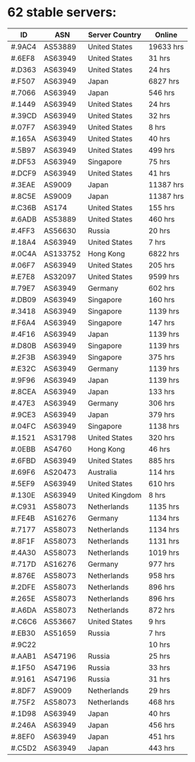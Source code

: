 # 62 stable servers:

| ID | ASN | Server Country | Online |
| ------ | ------ | ------ | ------ |
| #.9AC4 | AS53889 | United States | 19633 hrs |
| #.6EF8 | AS63949 | United States | 31 hrs |
| #.D363 | AS63949 | United States | 24 hrs |
| #.F507 | AS63949 | Japan | 6827 hrs |
| #.7066 | AS63949 | Japan | 546 hrs |
| #.1449 | AS63949 | United States | 24 hrs |
| #.39CD | AS63949 | United States | 32 hrs |
| #.07F7 | AS63949 | United States | 8 hrs |
| #.165A | AS63949 | United States | 40 hrs |
| #.5B97 | AS63949 | United States | 499 hrs |
| #.DF53 | AS63949 | Singapore | 75 hrs |
| #.DCF9 | AS63949 | United States | 41 hrs |
| #.3EAE | AS9009 | Japan | 11387 hrs |
| #.8C5E | AS9009 | Japan | 11387 hrs |
| #.C36B | AS174 | United States | 155 hrs |
| #.6ADB | AS53889 | United States | 460 hrs |
| #.4FF3 | AS56630 | Russia | 20 hrs |
| #.18A4 | AS63949 | United States | 7 hrs |
| #.0C4A | AS133752 | Hong Kong | 6822 hrs |
| #.06F7 | AS63949 | United States | 205 hrs |
| #.E7E8 | AS32097 | United States | 9599 hrs |
| #.79E7 | AS63949 | Germany | 602 hrs |
| #.DB09 | AS63949 | Singapore | 160 hrs |
| #.3418 | AS63949 | Singapore | 1139 hrs |
| #.F6A4 | AS63949 | Singapore | 147 hrs |
| #.4F16 | AS63949 | Japan | 1139 hrs |
| #.D80B | AS63949 | Singapore | 1139 hrs |
| #.2F3B | AS63949 | Singapore | 375 hrs |
| #.E32C | AS63949 | Germany | 1139 hrs |
| #.9F96 | AS63949 | Japan | 1139 hrs |
| #.8CEA | AS63949 | Japan | 133 hrs |
| #.47E3 | AS63949 | Germany | 306 hrs |
| #.9CE3 | AS63949 | Japan | 379 hrs |
| #.04FC | AS63949 | Singapore | 1138 hrs |
| #.1521 | AS31798 | United States | 320 hrs |
| #.0EBB | AS4760 | Hong Kong | 46 hrs |
| #.6FBD | AS63949 | United States | 885 hrs |
| #.69F6 | AS20473 | Australia | 114 hrs |
| #.5EF9 | AS63949 | United States | 610 hrs |
| #.130E | AS63949 | United Kingdom | 8 hrs |
| #.C931 | AS58073 | Netherlands | 1135 hrs |
| #.FE4B | AS16276 | Germany | 1134 hrs |
| #.7177 | AS58073 | Netherlands | 1134 hrs |
| #.8F1F | AS58073 | Netherlands | 1131 hrs |
| #.4A30 | AS58073 | Netherlands | 1019 hrs |
| #.717D | AS16276 | Germany | 977 hrs |
| #.876E | AS58073 | Netherlands | 958 hrs |
| #.2DFE | AS58073 | Netherlands | 896 hrs |
| #.265E | AS58073 | Netherlands | 896 hrs |
| #.A6DA | AS58073 | Netherlands | 872 hrs |
| #.C6C6 | AS53667 | United States | 9 hrs |
| #.EB30 | AS51659 | Russia | 7 hrs |
| #.9C22 |  |  | 10 hrs |
| #.AAB1 | AS47196 | Russia | 25 hrs |
| #.1F50 | AS47196 | Russia | 33 hrs |
| #.9161 | AS47196 | Russia | 31 hrs |
| #.8DF7 | AS9009 | Netherlands | 29 hrs |
| #.75F2 | AS58073 | Netherlands | 468 hrs |
| #.1D98 | AS63949 | Japan | 40 hrs |
| #.246A | AS63949 | Japan | 456 hrs |
| #.8EF0 | AS63949 | Japan | 451 hrs |
| #.C5D2 | AS63949 | Japan | 443 hrs |

